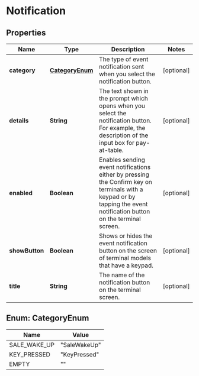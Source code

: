 

# Notification


## Properties

| Name | Type | Description | Notes |
|------------ | ------------- | ------------- | -------------|
|**category** | [**CategoryEnum**](#CategoryEnum) | The type of event notification sent when you select the notification button. |  [optional] |
|**details** | **String** | The text shown in the prompt which opens when you select the notification button. For example, the description of the input box for pay-at-table. |  [optional] |
|**enabled** | **Boolean** | Enables sending event notifications either by pressing the Confirm key on terminals with a keypad or by tapping the event notification button on the terminal screen. |  [optional] |
|**showButton** | **Boolean** | Shows or hides the event notification button on the screen of terminal models that have a keypad. |  [optional] |
|**title** | **String** | The name of the notification button on the terminal screen. |  [optional] |



## Enum: CategoryEnum

| Name | Value |
|---- | -----|
| SALE_WAKE_UP | &quot;SaleWakeUp&quot; |
| KEY_PRESSED | &quot;KeyPressed&quot; |
| EMPTY | &quot;&quot; |



